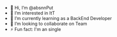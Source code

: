 - 👋 Hi, I’m @absnnPut
- 👀 I’m interested in ItT
- 🌱 I’m currently learning as a BackEnd Developer
- 💞️ I’m looking to collaborate on Team
- ⚡ Fun fact: I'm an single

<!---
absnnPut/absnnPut is a ✨ special ✨ repository because its `README.md` (this file) appears on your GitHub profile.
You can click the Preview link to take a look at your changes.
--->
